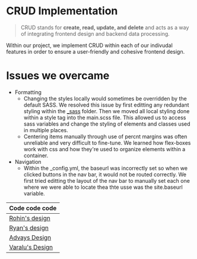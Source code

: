 # CRUD Implementation
> CRUD stands for **create, read, update, and delete** and acts as a way of integrating frontend design and backend data processing.  <br />

Within our project, we implement CRUD within each of our indivudal features in order to ensure a user-friendly and cohesive frontend design.

# Issues we overcame
 - Formatting
   - Changing the styles locally would sometimes be overridden by the default SASS. We resolved this issue by first editting any redundant styling within the [_sass](https://github.com/PGK-Lang/jamals-stats/tree/master/_sass) folder. Then we moved all local styling done within a style tag into the main.scss file. This allowed us to access sass variables and change the styling of elements and classes used in multiple places.
   - Centering items manually through use of percnt margins was often unreliable and very difficult to fine-tune. We learned how flex-boxes work with css and how they're used to organize elements within a container.
 - Navigation
   - Within the _config.yml, the baseurl was incorrectly set so when we clicked buttons in the nav bar, it would not be routed correctly. We first tried editting the layout of the nav bar to manually set each one where we were able to locate thea thte usse was the site.baseurl variable.

| Code code code |
| --- |
| [Rohin's design](https://pgk-lang.github.io/jamals-stats/drivers/) |
| [Ryan's design](https://pgk-lang.github.io/jamals-stats/sign-up/) |
| [Advays Design](https://pgk-lang.github.io/jamals-stats/sign-up/) |
| [Varalu's Design](https://pgk-lang.github.io/jamals-stats/Game-Technical/) |
